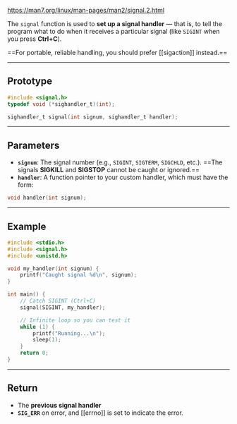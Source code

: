 https://man7.org/linux/man-pages/man2/signal.2.html

The `signal` function is used to **set up a signal handler** — that is, to tell the program what to do when it receives a particular signal (like `SIGINT` when you press **Ctrl+C**).

==For portable, reliable handling, you should prefer [[sigaction]] instead.==
___
## Prototype

```c
#include <signal.h>
typedef void (*sighandler_t)(int);

sighandler_t signal(int signum, sighandler_t handler);
```

____
## Parameters

- **`signum`**: The signal number (e.g., `SIGINT`, `SIGTERM`, `SIGCHLD`, etc.).
	==The signals **SIGKILL** and **SIGSTOP** cannot be caught or ignored.==
- **`handler`**: A function pointer to your custom handler, which must have the form:
```c
void handler(int signum);
```

___
## Example

```c
#include <stdio.h>
#include <signal.h>
#include <unistd.h>

void my_handler(int signum) {
    printf("Caught signal %d\n", signum);
}

int main() {
    // Catch SIGINT (Ctrl+C)
    signal(SIGINT, my_handler);

    // Infinite loop so you can test it
    while (1) {
        printf("Running...\n");
        sleep(1);
    }
    return 0;
}
```

___
## Return

- The **previous signal handler** 
- **`SIG_ERR`** on error, and [[errno]] is set to indicate the error.